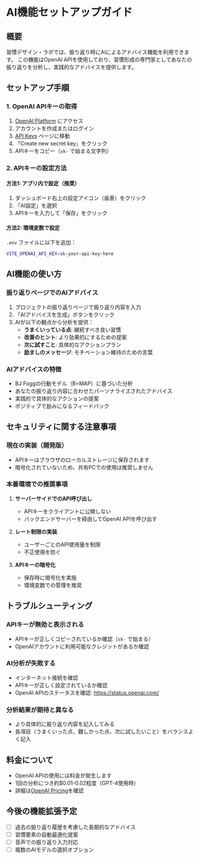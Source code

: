 # AI機能セットアップガイド

## 概要

習慣デザイン・ラボでは、振り返り時にAIによるアドバイス機能を利用できます。
この機能はOpenAI APIを使用しており、習慣形成の専門家としてあなたの振り返りを分析し、実践的なアドバイスを提供します。

## セットアップ手順

### 1. OpenAI APIキーの取得

1. [OpenAI Platform](https://platform.openai.com/) にアクセス
2. アカウントを作成またはログイン
3. [API Keys](https://platform.openai.com/api-keys) ページに移動
4. 「Create new secret key」をクリック
5. APIキーをコピー（`sk-` で始まる文字列）

### 2. APIキーの設定方法

#### 方法1: アプリ内で設定（推奨）

1. ダッシュボード右上の設定アイコン（歯車）をクリック
2. 「AI設定」を選択
3. APIキーを入力して「保存」をクリック

#### 方法2: 環境変数で設定

`.env` ファイルに以下を追加：

```bash
VITE_OPENAI_API_KEY=sk-your-api-key-here
```

## AI機能の使い方

### 振り返りページでのAIアドバイス

1. プロジェクトの振り返りページで振り返り内容を入力
2. 「AIアドバイスを生成」ボタンをクリック
3. AIが以下の観点から分析を提供：
   - **うまくいっている点**: 継続すべき良い習慣
   - **改善のヒント**: より効果的にするための提案
   - **次に試すこと**: 具体的なアクションプラン
   - **励ましのメッセージ**: モチベーション維持のための言葉

### AIアドバイスの特徴

- BJ Foggの行動モデル（B=MAP）に基づいた分析
- あなたの振り返り内容に合わせたパーソナライズされたアドバイス
- 実践的で具体的なアクションの提案
- ポジティブで励みになるフィードバック

## セキュリティに関する注意事項

### 現在の実装（開発版）

- APIキーはブラウザのローカルストレージに保存されます
- 暗号化されていないため、共有PCでの使用は推奨しません

### 本番環境での推奨事項

1. **サーバーサイドでのAPI呼び出し**
   - APIキーをクライアントに公開しない
   - バックエンドサーバーを経由してOpenAI APIを呼び出す

2. **レート制限の実装**
   - ユーザーごとのAPI使用量を制限
   - 不正使用を防ぐ

3. **APIキーの暗号化**
   - 保存時に暗号化を実施
   - 環境変数での管理を推奨

## トラブルシューティング

### APIキーが無効と表示される

- APIキーが正しくコピーされているか確認（`sk-` で始まる）
- OpenAIアカウントに利用可能なクレジットがあるか確認

### AI分析が失敗する

- インターネット接続を確認
- APIキーが正しく設定されているか確認
- OpenAI APIのステータスを確認: https://status.openai.com/

### 分析結果が期待と異なる

- より具体的に振り返り内容を記入してみる
- 各項目（うまくいった点、難しかった点、次に試したいこと）をバランスよく記入

## 料金について

- OpenAI APIの使用には料金が発生します
- 1回の分析につき約$0.01-0.02程度（GPT-4使用時）
- 詳細は[OpenAI Pricing](https://openai.com/pricing)を確認

## 今後の機能拡張予定

- [ ] 過去の振り返り履歴を考慮した長期的なアドバイス
- [ ] 習慣要素の自動最適化提案
- [ ] 音声での振り返り入力対応
- [ ] 複数のAIモデルの選択オプション